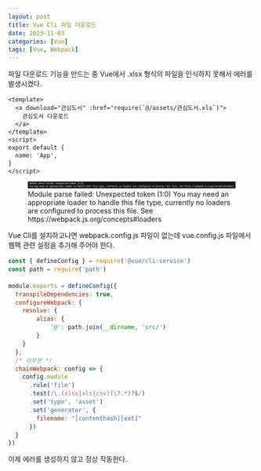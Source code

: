 ```yaml
---
layout: post
title: Vue Cli 파일 다운로드
date: 2023-11-03 
categories: [Vue]
tags: [Vue, Webpack]
---
```


파일 다운로드 기능을 만드는 중 Vue에서 .xlsx 형식의 파일을 인식하지 못해서 에러를 발생시켰다.

```vue
<template>
  <a download="관심도서" :href="require(`@/assets/관심도서.xls`)">
    관심도서 다운로드
  </a>
</template>
<script>
export default {
  name: 'App',
}
</script>
```

<figure>
  <img src="/assets/img/23-11-03/error.png" alt="config 에러" />
  <figcaption>Module parse failed: Unexpected token (1:0)
You may need an appropriate loader to handle this file type, currently no loaders are configured to process this file. See https://webpack.js.org/concepts#loaders</figcaption>
</figure>

Vue Cli를 설치하고나면 webpack.config.js 파일이 없는데 vue.config.js 파일에서 웹팩 관련 설정을 추가해 주어야 한다.

```javascript
const { defineConfig } = require('@vue/cli-service')
const path = require('path')

module.exports = defineConfig({
  transpileDependencies: true,
  configureWebpack: {
    resolve: {
        alias: {
            '@': path.join(__dirname, 'src/')
        }
    }
  },
  /* 이부분 */
  chainWebpack: config => {
    config.module
      .rule('file')
      .test(/\.(xlsx|xls|csv)(\?.*)?$/)
      .set('type', 'asset')
      .set('generator', {
        filename: "[contenthash][ext]"
      })
  }
})
```

이제 에러를 생성하지 않고 정상 작동한다.